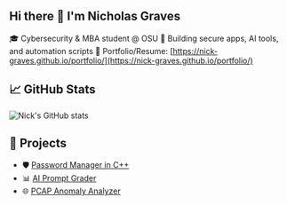 ## Hi there 👋 I'm Nicholas Graves


🎓 Cybersecurity & MBA student @ OSU 
🔐 Building secure apps, AI tools, and automation scripts 
💼 Portfolio/Resume: [https://nick-graves.github.io/portfolio/](https://nick-graves.github.io/portfolio/)  

## 📈 GitHub Stats
![Nick's GitHub stats](https://github-readme-stats.vercel.app/api?username=nickgraves&show_icons=true&hide=prs&count_private=true)

## 🔗 Projects
- 🛡️ [Password Manager in C++](https://github.com/nick-graves/password-manager)
- 📊 [AI Prompt Grader](https://github.com/nick-graves/grademyprompt)
- 🌐 [PCAP Anomaly Analyzer](https://github.com/nick-graves/pcap_scanner)


